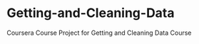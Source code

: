 Getting-and-Cleaning-Data
=========================

Coursera Course Project for Getting and Cleaning Data Course
